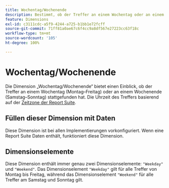 ```yaml
---
title: Wochentag/Wochenende
description: Bestimmt, ob der Treffer an einem Wochentag oder an einem Wochenende stattgefunden hat.
feature: Dimensions
exl-id: c3111cdc-a5f9-4244-a725-b1bb1e72fcff
source-git-commit: 71ff81a0ae67c6f4cc9a8df567e27223cc63f18c
workflow-type: tm+mt
source-wordcount: '105'
ht-degree: 100%

---
```


# Wochentag/Wochenende

Die Dimension „Wochentag/Wochenende“ bietet einen Einblick, ob der Treffer an einem Wochentag (Montag–Freitag) oder an einem Wochenende (Samstag–Sonntag) stattgefunden hat. Die Uhrzeit des Treffers basierend auf der [Zeitzone der Report Suite](/help/admin/admin/c-manage-report-suites/c-edit-report-suites/general/general-acct-settings-admin.md).

## Füllen dieser Dimension mit Daten

Diese Dimension ist bei allen Implementierungen vorkonfiguriert. Wenn eine Report Suite Daten enthält, funktioniert diese Dimension.

## Dimensionselemente

Diese Dimension enthält immer genau zwei Dimensionselemente: `"Weekday"` und `"Weekend"`. Das Dimensionselement `"Weekday"` gilt für alle Treffer von Montag bis Freitag, während das Dimensionselement `"Weekend"` für alle Treffer am Samstag und Sonntag gilt.
